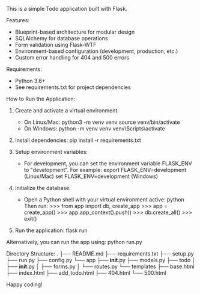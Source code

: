 This is a simple Todo application built with Flask.

Features:
- Blueprint-based architecture for modular design
- SQLAlchemy for database operations
- Form validation using Flask-WTF
- Environment-based configuration (development, production, etc.)
- Custom error handling for 404 and 500 errors

Requirements:
- Python 3.6+
- See requirements.txt for project dependencies

How to Run the Application:
1. Create and activate a virtual environment:
   - On Linux/Mac:
       python3 -m venv venv
       source venv/bin/activate
   - On Windows:
       python -m venv venv
       venv\Scripts\activate

2. Install dependencies:
       pip install -r requirements.txt

3. Setup environment variables:
   - For development, you can set the environment variable FLASK_ENV to "development". For example:
       export FLASK_ENV=development   (Linux/Mac)
       set FLASK_ENV=development      (Windows)

4. Initialize the database:
   - Open a Python shell with your virtual environment active:
         python
     Then run:
         >>> from app import db, create_app
         >>> app = create_app()
         >>> app.app_context().push()
         >>> db.create_all()
         >>> exit()

5. Run the application:
       flask run

Alternatively, you can run the app using:
       python run.py

Directory Structure:
.
├── README.md
├── requirements.txt
├── setup.py
├── run.py
├── config.py
└── app
    ├── __init__.py
    ├── models.py
    ├── todo
    │   ├── __init__.py
    │   ├── forms.py
    │   └── routes.py
    └── templates
        ├── base.html
        ├── index.html
        ├── add_todo.html
        ├── 404.html
        └── 500.html

Happy coding!